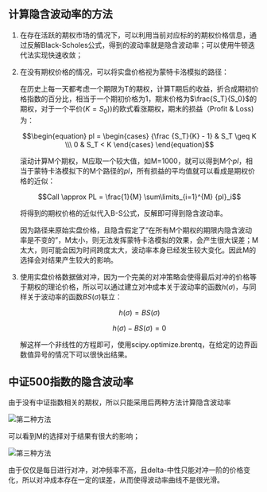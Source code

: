 ## 计算隐含波动率的方法

1. 在存在活跃的期权市场的情况下，可以利用当前对应标的的期权价格信息，通过反解Black-Scholes公式，得到的波动率就是隐含波动率；可以使用牛顿迭代法实现快速收敛；

2. 在没有期权价格的情况，可以将实盘价格视为蒙特卡洛模拟的路径：

   在历史上每一天都考虑一个期限为T的期权，计算T期后的收益，折合成期初价格指数的百分比，相当于一个期初价格为1，期末价格为$\frac{S_T}{S_0}$的期权，对于一个平价$(K=S_0)$)的欧式看涨期权，期末的损益（Profit & Loss)为：

   $$\begin{equation} pl =  \begin{cases} {\frac {S_T}{K} - 1} & S_T \geq K \\\ 0 & S_T < K  \end{cases} \end{equation}$$

   滚动计算M个期权，M应取一个较大值，如M=1000，就可以得到M个$pl$，相当于蒙特卡洛模拟下的M个路径的$pl$，所有损益的平均值就可以看成是期权价格的近似：

   $$Call \approx PL = \frac{1}{M} \sum\limits_{i=1}^{M} {pl}_i$$

   将得到的期权价格的近似代入B-S公式，反解即可得到隐含波动率。

   因为路径来原始实盘价格，且隐含假定了“在所有M个期权的期限内隐含波动率是不变的”，M太小，则无法发挥蒙特卡洛模拟的效果，会产生很大误差；M太大，则可能会因为时间跨度太大，波动率本身已经发生较大变化。因此M的选择会对结果产生较大的影响。

3. 使用实盘价格数据做对冲，因为一个完美的对冲策略会使得最后对冲的价格等于期权的理论价格，所以可以通过建立对冲成本关于波动率的函数$h(\sigma)$，与同样关于波动率的函数$BS(\sigma)$联立：

   $$h(\sigma) = BS(\sigma) $$

   $$h(\sigma) - BS(\sigma) = 0$$

   解这样一个非线性的方程即可，使用scipy.optimize.brentq，在给定的边界函数值异号的情况下可以很快出结果。

## 中证500指数的隐含波动率

由于没有中证指数相关的期权，所以只能采用后两种方法计算隐含波动率

![第二种方法](https://github.com/Jensenberg/volatility-and-Option/blob/master/data/implied%20volatility.png)

可以看到M的选择对于结果有很大的影响；

![第三种方法](https://github.com/Jensenberg/volatility-and-Option/blob/master/data/hedged%20implied%20volatility.png)

由于仅仅是每日进行对冲，对冲频率不高，且delta-中性只能对冲一阶的价格变化，所以对冲成本存在一定的误差，从而使得波动率曲线不是很光滑。
